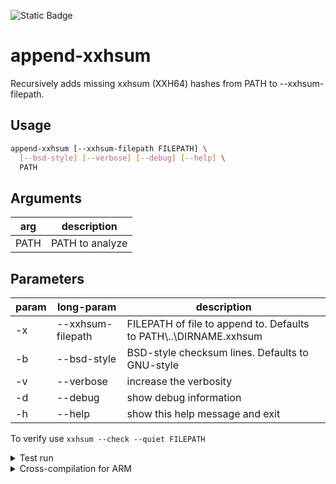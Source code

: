 ![Static Badge](https://img.shields.io/badge/heu_mambryma-membrama-blue?style=for-the-badge&logoColor=google&labelColor=yellow)

# append-xxhsum

Recursively adds missing xxhsum (XXH64) hashes from PATH to --xxhsum-filepath.

## Usage

```bash
append-xxhsum [--xxhsum-filepath FILEPATH] \
  [--bsd-style] [--verbose] [--debug] [--help] \
  PATH
```

## Arguments

| arg | description |
| -- | -- |
| PATH | PATH to analyze |

## Parameters

| param | long-param | description |
| -- | -- | -- |
| -x | --xxhsum-filepath | FILEPATH of file to append to. Defaults to PATH\\..\\DIRNAME.xxhsum |
| -b | --bsd-style | BSD-style checksum lines. Defaults to GNU-style |
| -v | --verbose | increase the verbosity |
| -d | --debug | show debug information |
| -h | --help | show this help message and exit |

To verify use `xxhsum --check --quiet FILEPATH`

<details>
<summary>Test run</summary>

```bash
pushd ~/Pictures >/dev/null \
  && time ~/Code/golang/append-xxhsum/bin/append-xxhsum-amd64 ../Code \
  && popd >/dev/null
```

</details>

<details>
<summary>Cross-compilation for ARM</summary>

Use `export GOOS=linux && export GOARCH=arm64` before running `go build`.

Use `lscpu` to find out architecture. Check [this](https://github.com/golang/go/wiki/GoArm) guide for export values.

</details>
